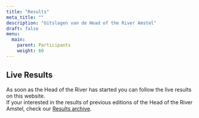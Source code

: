 ```yaml
---
title: "Results"
meta_title: ""
description: "Uitslagen van de Head of the River Amstel"
draft: false
menu:
  main:
    parent: Participants
    weight: 60
---
```

## Live Results
As soon as the Head of the River has started you can follow the live results on this website.   
If your interested in the results of previous editions of the Head of the River Amstel, check our [Results archive](../../over/uitslagenarchief/).

<!-- As soon as the Head of the River has started you can follow the live results via the link below.

<a href="https://regatta.time-team.nl/headoftheriveramstel/2025/results/events.php" target="_blank"><img alt="" height="54" src="https://time-team.nl/inc/img/timeteam/time-team.gif" width="519"></a> -->